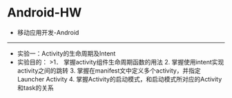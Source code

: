 # Android-HW
*    移动应用开发-Android
  ---
*    实验一：Activity的生命周期及Intent
*    实验目的：
    >1． 掌握activity组件生命周期函数的用法
     2. 掌握使用intent实现activity之间的跳转
     3. 掌握在manifest文中定义多个activity，并指定Launcher Activity
     4. 掌握Activity的启动模式，和启动模式所对应的Activity和task的关系
     
  

